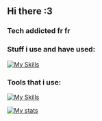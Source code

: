 ## Hi there :3
### Tech addicted fr fr

### Stuff i use and have used:
[![My Skills](https://skillicons.dev/icons?i=html,css,js,ts,react,bootstrap,py,c,bash&perline=9)](https://skillicons.dev)

### Tools that i use:
[![My Skills](https://skillicons.dev/icons?i=linux,arduino,git,github,pr,figma,notion,vscode&perline=8)](https://skillicons.dev)

[![My stats](https://github-readme-stats.vercel.app/api?username=theonlyoneferkk&theme=dark)](https://github.com/anuraghazra/github-readme-stats)
